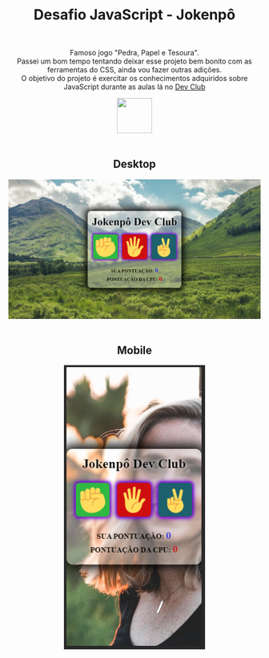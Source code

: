<h1 align=center>Desafio JavaScript - Jokenpô</h1>
<br>
<p align=center>Famoso jogo "Pedra, Papel e Tesoura". 
  <br>
  Passei um bom tempo tentando deixar esse projeto bem bonito com as ferramentas do CSS, ainda vou fazer outras adições.
  <br>
  O objetivo do projeto é exercitar os conhecimentos adquiridos sobre JavaScript durante as aulas lá no <a href="https://rodolfomori.com.br/devclub/" target="_blank">Dev Club</a></p>
<div align=center>
<a href="https://rodolfomori.com.br/devclub/"><img width=70px height=70px src="https://rodolfomori.com.br/wp-content/webp-express/webp-images/uploads/elementor/thumbs/LOGO_1-pl6s0w83bob17fyv2myc9hccfjkrd6md916y3lfbcg.png.webp"></a>
</div>
<br>

<h2 align=center>Desktop</h2>

<div align=center>
<a href="https://cyberxdolly.github.io/desafio-4-javascript-jokenpo/"><img src="https://github.com/CYBERxDOLLY/desafio-4-javascript-jokenpo/blob/main/assets/img/jokenpo.PNG?raw=true"></a>
</div>
<br>

<h2 align=center>Mobile</h2>

<div align=center>
<a href="https://cyberxdolly.github.io/desafio-4-javascript-jokenpo"><img src="https://github.com/CYBERxDOLLY/desafio-4-javascript-jokenpo/blob/main/assets/img/jokenpo-mobile.PNG?raw=true"></a>
</div>

